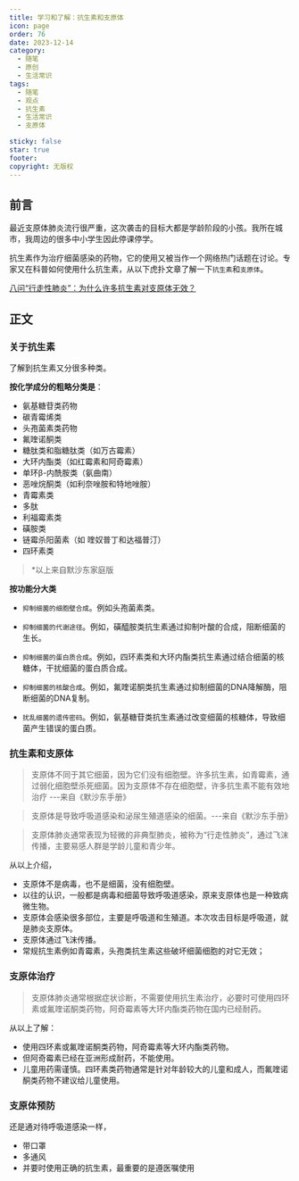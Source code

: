 ```yaml
---
title: 学习和了解：抗生素和支原体
icon: page
order: 76
date: 2023-12-14
category:
  - 随笔
  - 原创
  - 生活常识
tags:
  - 随笔
  - 观点
  - 抗生素
  - 生活常识
  - 支原体

sticky: false
star: true
footer: 
copyright: 无版权
---
```





## 前言 

最近支原体肺炎流行很严重，这次袭击的目标大都是学龄阶段的小孩。我所在城市，我周边的很多中小学生因此停课停学。

抗生素作为治疗细菌感染的药物，它的使用又被当作一个网络热门话题在讨论。专家又在科普如何使用什么抗生素，从以下虎扑文章了解一下`抗生素`和`支原体`。

[八问“行走性肺炎”：为什么许多抗生素对支原体无效？](https://www.huxiu.com/article/2410368.html)

## 正文

### 关于抗生素

了解到抗生素又分很多种类。

**按化学成分的粗略分类是**：

- 氨基糖苷类药物
- 碳青霉烯类
- 头孢菌素类药物
- 氟喹诺酮类
- 糖肽类和脂糖肽类（如万古霉素）
- 大环内酯类（如红霉素和阿奇霉素）
- 单环β-内酰胺类（氨曲南）
- 恶唑烷酮类（如利奈唑胺和特地唑胺）
- 青霉素类
- 多肽
- 利福霉素类
- 磺胺类
- 链霉杀阳菌素（如 喹奴普丁和达福普汀）
- 四环素类

> *以上来自默沙东家庭版


**按功能分大类**

- `抑制细菌的细胞壁合成`。例如头孢菌素类。

- `抑制细菌的代谢途径`。例如，磺醯胺类抗生素通过抑制叶酸的合成，阻断细菌的生长。

- `抑制细菌的蛋白质合成`。例如，四环素类和大环内酯类抗生素通过结合细菌的核糖体，干扰细菌的蛋白质合成。

- `抑制细菌的核酸合成`。例如，氟喹诺酮类抗生素通过抑制细菌的DNA降解酶，阻断细菌的DNA复制。

- `扰乱细菌的遗传密码`。例如，氨基糖苷类抗生素通过改变细菌的核糖体，导致细菌产生错误的蛋白质。

### 抗生素和支原体

>支原体不同于其它细菌，因为它们没有细胞壁。许多抗生素，如青霉素，通过弱化细胞壁杀死细菌。因为支原体不存在细胞壁，许多抗生素不能有效地治疗 ---来自《默沙东手册》


> 支原体是导致呼吸道感染和泌尿生殖道感染的细菌。---来自《默沙东手册》

>支原体肺炎通常表现为轻微的非典型肺炎，被称为“行走性肺炎”，通过飞沫传播，主要易感人群是学龄儿童和青少年。

从以上介绍，
- 支原体不是病毒，也不是细菌，没有细胞壁。
- 以往的认识，一般都是病毒和细菌导致呼吸道感染，原来支原体也是一种致病微生物。
- 支原体会感染很多部位，主要是呼吸道和生殖道。本次攻击目标是呼吸道，就是肺炎支原体。
- 支原体通过飞沫传播。
- 常规抗生素例如青霉素，头孢类抗生素这些破坏细菌细胞的对它无效；

### 支原体治疗

>支原体肺炎通常根据症状诊断，不需要使用抗生素治疗，必要时可使用四环素或氟喹诺酮类药物，阿奇霉素等大环内酯类药物在国内已经耐药。

从以上了解：

- 使用四环素或氟喹诺酮类药物，阿奇霉素等大环内酯类药物。
- 但阿奇霉素已经在亚洲形成耐药，不能使用。
- 儿童用药需谨慎。四环素类药物通常是针对年龄较大的儿童和成人，而氟喹诺酮类药物不建议给儿童使用。

### 支原体预防

还是通对待呼吸道感染一样，

- 带口罩
- 多通风
- 并要时使用正确的抗生素，最重要的是遵医嘱使用
